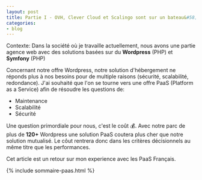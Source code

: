 ```yaml
---
layout: post
title: Partie I - OVH, Clever Cloud et Scalingo sont sur un bateau&#58; Le comparatif de l'offre PaaS française
categories:
- blog
---
```


Contexte: Dans la société où je travaille actuellement, nous avons une partie agence web avec des solutions basées sur du **Wordpress** (PHP) et **Symfony** (PHP)

Concernant notre offre Wordpress, notre solution d'hébergement ne réponds plus à nos besoins pour de multiple raisons (sécurité, scalabilité, redondance). J'ai souhaité que l'on se tourne vers une offre PaaS (Platform as a Service) afin de résoudre les questions de:

- Maintenance
- Scalabilité
- Sécurité


Une question primordiale pour nous, c'est le coût 💰. Avec notre parc de plus de **120+** Wordpress une solution PaaS coutera plus cher que notre solution mutualisé. Le côut rentrera donc dans les critères décisionnels au même titre que les performances.

Cet article est un retour sur mon experience avec les PaaS Français.

{% include sommaire-paas.html %}

